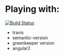 # Playing with:

[![Build Status](https://travis-ci.org/jrgcubano/play-travis-app.svg?branch=master)](https://travis-ci.org/jrgcubano/play-travis-app)

* travis
* semantic-version
* greenkeeper version
* angular2